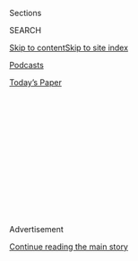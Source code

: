 <div id="app">

<div>

<div>

<div>

<div class="NYTAppHideMasthead css-1q2w90k e1suatyy0">

<div class="section css-ui9rw0 e1suatyy2">

<div class="css-eph4ug er09x8g0">

<div class="css-6n7j50">

</div>

<span class="css-1dv1kvn">Sections</span>

<div class="css-10488qs">

<span class="css-1dv1kvn">SEARCH</span>

</div>

[Skip to content](#site-content)[Skip to site
index](#site-index)

</div>

<div id="masthead-section-label" class="css-1wr3we4 eaxe0e00">

[Podcasts](https://www.nytimes.com/spotlight/podcasts)

</div>

<div class="css-10698na e1huz5gh0">

</div>

</div>

<div id="masthead-bar-one" class="section hasLinks css-15hmgas e1csuq9d3">

<div class="css-uqyvli e1csuq9d0">

</div>

<div class="css-1uqjmks e1csuq9d1">

</div>

<div class="css-9e9ivx">

[](https://myaccount.nytimes.com/auth/login?response_type=cookie&client_id=vi)

</div>

<div class="css-1bvtpon e1csuq9d2">

[Today’s
Paper](https://www.nytimes.com/section/todayspaper)

</div>

</div>

</div>

</div>

<div data-aria-hidden="false">

<div id="site-content" data-role="main">

<div>

<div class="css-1aor85t" style="opacity:0.000000001;z-index:-1;visibility:hidden">

<div class="css-1hqnpie">

<div class="css-epjblv">

<span class="css-17xtcya">[Podcasts](/spotlight/podcasts)</span><span class="css-x15j1o">|</span><span class="css-fwqvlz">‘Joyful
Participation in a World of
Sorrows’</span>

</div>

<div class="css-k008qs">

<div class="css-1iwv8en">

<span class="css-18z7m18"></span>

<div>

</div>

</div>

<span class="css-1n6z4y">https://nyti.ms/3aaJENb</span>

<div class="css-1705lsu">

<div class="css-4xjgmj">

<div class="css-4skfbu" data-role="toolbar" data-aria-label="Social Media Share buttons, Save button, and Comments Panel with current comment count" data-testid="share-tools">

  - 
  - 
  - 
  - 
    
    <div class="css-6n7j50">
    
    </div>

  - 

</div>

</div>

</div>

</div>

</div>

</div>

<div id="NYT_TOP_BANNER_REGION" class="css-13pd83m">

</div>

<div id="top-wrapper" class="css-1sy8kpn">

<div id="top-slug" class="css-l9onyx">

Advertisement

</div>

[Continue reading the main
story](#after-top)

<div class="ad top-wrapper" style="text-align:center;height:100%;display:block;min-height:250px">

<div id="top" class="place-ad" data-position="top" data-size-key="top">

</div>

</div>

<div id="after-top">

</div>

</div>

<div>

<div class="css-1g7y0i5 e1drnplw0">

<div class="css-1ceswkc e1drnplw1">

</div>

<div class="css-f2fzwx e1drnplw2">

<div data-aria-labelledby="modal-title" data-role="region">

<div id="modal-title" class="css-mln36k">

transcript

</div>

<div class="css-pbq7ev">

</div>

<span>Back to Sugar
Calling</span>

<div class="css-f6lhej">

<div class="css-1ialerq">

<div class="css-1701swk">

bars

</div>

<div>

<div class="css-1t7yl1y">

0:00/35:45

</div>

<div class="css-og85jy">

\-35:45

</div>

</div>

</div>

</div>

<div class="css-15fbio0">

<div class="css-1p4nyns">

transcript

## ‘Joyful Participation in a World of Sorrows’

### Hosted by Cheryl Strayed, produced by Kelly Prime and edited by Sara Sarasohn. Editorial oversight by Wendy Dorr.

#### Cheryl Strayed calls the writer Pico Iyer to talk about forest fires, the Dalai Lama and losing what you love.

Wednesday, April 15th, 2020

</div>

  - cheryl strayed  
    Today, I’m going to call Pico Iyer. I first met him on the page when
    I was 20 and I read his book “Video Night in Kathmandu.” And right
    then and there, I knew, this is a writer I’ll follow anywhere. He’s
    published more than a dozen books, many of them about his travels
    around the world, but more importantly, about the journey inward. He
    very beautifully captures the miraculous ordinary moments and
    exchanges that we have on our travels and in life. And he’s always
    looking for the deeper meaning in that. His most recent book is
    called “Autumn Light.” It’s about his life in Japan. He’s there
    right now. And I’m going to give him a call.

  - \[music\]

  - \[line ringing\]

  - cheryl strayed  
    Hello?

  - pico iyer  
    Hello. Is that Cheryl?

  - cheryl strayed  
    It’s Cheryl. Is that Pico?

  - pico iyer  
    Yes. I’m so happy to hear your voice. We get to talk at last.

  - cheryl strayed  
    I’m so excited. At last we get to speak, Pico.

  - pico iyer  
    The feeling’s mutual.

  - cheryl strayed  
    I mean, we’ve corresponded over email, we’ve had a couple of almost
    meetings, but it’s just never happened. So here we are.

  - pico iyer  
    One of the beautiful things this curious moment has brought us, that
    you and I can speak more easily across 6,000 miles than perhaps if
    we were on the same west coast.

  - cheryl strayed  
    Exactly. So tell me, where are you right now?

  - pico iyer  
    I’m in a tiny apartment in a boring suburb in Japan. And there are
    cherry blossoms flowering over every last stream and path, bright
    blue spring morning. The nightingales have been teaching their young
    how to sing. Old folk are taking themselves and their dogs for a
    walk around the neighborhood. And as you probably know, things have
    tightened up quite a bit in Japan, so everybody is braced for maybe
    a spike in coronavirus cases. But for now, things really look very
    much as they always do.

  - cheryl strayed  
    And what city are you a suburb of?

  - pico iyer  
    We’re a suburb of the great ancient capital of Nara. So it was the
    capital of Japan in the 8th century, but where we live is this
    little town that looks like it was modeled on the San Fernando
    Valley. It’s a suburb younger than my kids are. We’ve been here 27
    years now, kind of living almost as if we were students. We don’t
    have a car, we don’t have a bicycle. I’ve actually never used a cell
    phone until this conversation, when I’m borrowing my wife’s. So we
    live in quite an isolated place. So I really feel blessed here. And
    of course, everyone here is really, really worried about the sick
    around the world and the people who don’t have a home and the people
    who don’t have resources. But Japan is relatively cushioned from
    that. And so I think people here are very good at remaining calm and
    remaining cheerful, and stoical, too, and realizing that things are
    a little hard right now, but they’re much harder everywhere else.

  - cheryl strayed  
    Right. So there hasn’t yet been that sense of emergency in Japan.
    How long have you all been socially isolating?

  - pico iyer  
    Well, that really only came in this week. And nobody is blase, but
    for the moment, we feel very lucky, and especially this springtime
    sense, because again, you know this, I’m sure, that everyone loves
    the cherry blossoms in Japan precisely because they don’t last. And
    I think this is a culture that’s always known how to live with
    impermanence because they’ve been living for 1,400 years very close
    to earthquake and tsunami and fire and warfare. And so they know a
    little bit about how to live with the fact that everything is
    constantly uncertain, changing, fragile and mortal. And the cherry
    blossoms are such a good example of that because it’s the fact they
    only last for 10 days that makes them so beautiful. And if they
    lasted forever, we would take them for granted. When I came here, I
    heard this wonderful phrase about how life is about a joyful
    participation in a world of sorrows. In other words, every life ends
    in death, every meeting ends in a separation, but that’s not a
    reason to grieve. It’s actually a reason to find our beauty and joy
    right now.

  - cheryl strayed  
    It’s beautiful. I love those cherry blossoms. It is so clearly a
    metaphor for what I think the world is experiencing right now, being
    reminded of the fleeting beauty that also ends in a kind of demise
    or a loss. And I’m wondering if you can tell me more about what you
    know about impermanence.

  - pico iyer  
    Well, that’s a beautiful question, and I think I don’t know any more
    than anybody else, except over my 63 years now, I’ve suffered my
    share of losses. And I actually remember very vividly as I’m talking
    to you, there was this one day when I was in my family home in the
    hills of California, and I saw this distant line of orange cutting
    through a hillside. So I went downstairs to call the fire
    department. And when I came upstairs again, I saw that our house was
    encircled by 70-foot flames, a forest fire that was being whipped
    along by 70-mile-per-hour winds. And by the end of that evening,
    three hours later, I had lost my house, every last thing I owned in
    the world, pretty much even my dreams of being a writer because all
    my next three books and all my notes were handwritten, and they were
    gone forever.

  - cheryl strayed  
    And when was this, Pico?

  - pico iyer  
    This was actually in 1990. I remember now, it was a shock to
    everybody, our whole town, but after about a year, I would say that
    there were some people who were shocked and scarred, but thought,
    well, maybe this is a chance to live a little differently and more
    closely to what really calls to me and my deeper self. When it came
    to replacing my things, for example, I realized I didn’t need 90
    percent of my books, my clothes, my furniture. The insurance company
    was ready to replace them, but I could live more lightly. Then I
    thought, well, actually since I don’t have a family home in the
    U.S., maybe I can spend more time in Japan, a country that I really
    feel at home at. And then, since I’d lost all my notes, but I still
    was possessed by the wish to write and haunted by certain subjects,
    I thought, well, now’s the time to try fiction, which I think I
    would have been too scared or shy to try otherwise. So at this great
    remove, 30 years on, I don’t see that fire as entirely a bad thing
    in my life. And I see it as, in many ways, liberating me from the
    habits that I was kind of sleepwalking with through my life. I still
    get scared every time I see walls of flame rise up above the
    mountains above our rebuilt house, which has happened maybe 11 times
    since. But, I feel that that fire reduced me to nothing and forced
    me to think about what I care about, and actually sharpened my sense
    of priorities and made possible my life now.

  - cheryl strayed  
    Yeah, right. I think that’s one of the most fascinating things about
    human existence to me. You and I both teach writing. We almost
    taught together at our beloved Esalen Institute in Big Sur- -

  - pico iyer  
    Yes.

  - cheryl strayed  
    — a couple years ago. But one of the things that I’m always struck
    by in my own life, and also in the lives of others — and because I
    teach writing, I get to read so many other people’s stories when we
    ask them to write — so often, those stories are about the hardest
    thing. About the deepest, most painful wound and the time where they
    lost everything. And what’s always true about that is we wouldn’t
    have wished it upon ourselves, we wouldn’t have wished it often upon
    our worst enemy, if we have enemies — I don’t, I hope you don’t,
    either — but they are always the things that teach us the most. I
    always say this to my students. If we went around the circle and I
    said you have to tell everyone how you learned the most important
    lessons of your life, they would almost always be painful
    experiences or big losses. And yet, so we know this to be true,
    right? You know this to be true, I know this to be true. Why do we
    resist it, then? I mean, we still say, but please, universe, don’t
    let the bad thing happen to me.

  - pico iyer  
    I think we resist it the way we resist going to the dentist. We all
    know we’ll be better if that dentist fills our cavity and cleanses
    our infection and straightens our teeth, but nonetheless, we know
    it’s going to be painful to get to that end result. I mean, it’s
    funny what you were just saying, it’s so true. And I think one of
    the things that the fire taught me, I feel, is that it was a
    reminder, as you said, of what we always know, which is that we have
    much less power over the world than we imagine, but I feel we have
    much more power over how we respond to the world than we suspect.
    And really, it’s our responses to circumstances that define us much
    more than the circumstances themselves. And every writer knows —
    well, actually that night of the fire, as soon as I was able to
    escape and drive downtown after three hours, the first thing I did
    was go to a friend’s computer and write a piece about having an
    eyewitness view on this moment of history. And I suppose it was my
    small way of saying — every writer knows this, but I think every
    person can be reminded of it — the fire hasn’t stripped me of
    everything. I still have my feelings, my thoughts, my words. I’m not
    powerless. It’s a wonderful sharing that, when people go into those
    dark places, they’re coming back with gifts to present to their
    readers or their friends that they never would if they were just
    saying it’s a bright day and I’m having a wonderful time.

  - cheryl strayed  
    And I think maybe that’s those extremes that in both of your
    examples, really, that are given to us by the natural world. There’s
    the outrageous beauty of those cherry blossoms, and then when they
    fade, there’s still beauty. We still have beauty here every day. We
    might have to look a little harder for it, but it’s there. And that
    fire scorches — takes everything from you, and the first thing you
    think after reckoning with that loss is I still have the most
    important things.

  - pico iyer  
    Exactly.

  - cheryl strayed  
    Right? I still have everything I need.

  - pico iyer  
    Exactly. That’s right. You know, my parents come from India, and the
    great Shiva, the god of India, is the god of creation and
    destruction. And as you say, fire, water, they’re all about those
    same things. And I think all of us, our first concern is with the
    people who are undefended and on the streets and really sick or in
    bad shape right now. But I think many of us who might have a job to
    return to and a roof over our heads and remain healthy through this
    virus, I think it’s giving us really a chance to remember what
    sustains us and what we care about, which has much more to do with
    what you were just describing — the cherry blossoms, as they flower,
    as they die, the fire — than with what we were probably talking
    about two months ago, which is Meghan and Harry or what’s the latest
    tweet. It’s suddenly cut through all that. And for the fortunate, at
    least, this is a chance suddenly to cut that vicious cycle. Because
    I think for many years, I and many people I know, have felt we’re in
    such a hurry we can’t see what a hurry we’re in. And more and more
    stuff is coming in on us, and we don’t have time to process it. And
    suddenly, nature has intervened and said, OK, come to a halt. Your
    life is out of control. Stop. Now, where do you want your priorities
    to be? What do you want to spend the rest of your life doing? You
    don’t know how long that rest of the life is, but this is your
    chance to get your life in balance a little bit. And I certainly
    felt that in this moment.

  - cheryl strayed  
    It sounds like to me, though, and what I know of you, you already
    are a deeply reflective person. You don’t really do social media or
    really absorb much news. And so how has this experience shifted your
    consciousness? Has it?

  - pico iyer  
    So it’s interesting because I’m not a religious person, but, for
    example, I love tennis, so I spend a lot of time watching Roger
    Federer. And I love — I wish I were exaggerating, I’m not — I love
    writing, so I spend a lot of time reading Alice Munro. And I love
    life, and —

  - cheryl strayed  
    Just so you know, Alice Munro is my favorite writer.

  - pico iyer  
    Actually, I was driving along Highway 1 near Esalen when the news of
    her Nobel came on the radio. And I was so excited, I literally drove
    to the side of the road and jumped up and shouted, “There’s justice
    in the world.”

  - cheryl strayed  
    Oh, that’s so beautiful. I love her.

  - pico iyer  
    So I feel I learned so much from reading Alice Munro, so much from
    watching Roger Federer, and so I wanted to spend time trying to turn
    to those people who I think are professionals of life. And in this
    instance, professionals of solitude and what to do with it. So I
    spend a lot of my life, I suppose, hanging out with monks, and, when
    I’m here in our apartment, reading Thomas Merton and Thoreau and
    listening to Leonard Cohen, because I think they’re essentially
    professionals at the art of living. And I want to learn from them. I
    want to find out from them what matters.

  - cheryl strayed  
    Yeah. So do I. So you mentioned Leonard Cohen, who I also love. You
    knew him, and you wrote the liner notes for four of his albums,
    correct?

  - pico iyer  
    Yes. Yes.
    
    I actually, I first met him when he was living as an ordained Zen
    monk. And of course, it was eye-opening and humbling. And I drove up
    to these high, cold, dark mountains behind Los Angeles. There was a
    man in a tattered black robe who I didn’t even recognize as my
    lifelong \[INAUDIBLE\]. And so Leonard Cohen, at the age of 61,
    spent five years — he could have been doing anything in the world —
    he spent five years just scrubbing floors and shoveling snow,
    cooking for his fellow monks, driving his aged abbot to the doctor.
    And he, more than anyone I’ve met, would tell me this was the great,
    as he would put it, voluptuous and delicious adventure he had found
    in his life. And I thought, when someone in his 60s who really has
    tasted everything — sex, drugs, rock and roll, you name it — says
    that, I should think about it. Because there was a man who’d been
    famous for 40 years, he’s a globally adored heartthrob, but I would
    say he was the wisest, kindest, and least impressed by himself
    person I’ve ever met, other than perhaps the Dalai Lama. And I
    thought, my heavens, this is really an instruction about what
    matters in life. Probably when I was a kid, I dreamed of being
    Leonard Cohen, the wandering minstrel and the cool poet with the
    beautiful girlfriend and the Armani suit. But meeting him in that
    monastery, I thought, no, actually what he’s telling me is about
    selflessness and modesty and becoming an anonymous grunt, which I
    think is how he would refer to himself in that period.

  - cheryl strayed  
    Yeah. And you look to him, is he one of your sources of wisdom when
    you — you were talking about the writers who are amongst you, who
    offer those words of consolation and recognition or insight when
    you’re looking for it —

  - pico iyer  
    Absol —

  - cheryl strayed  
    Where do you look?

  - pico iyer  
    You know, I woke up and was listening to him over breakfast this
    morning, some of his earliest songs, and I was noticing something
    interesting, which is, when he was a young man, he was always
    writing about spiritual life. Jesus in his lonely wooden tower and
    Joseph in a manger, Sisters of Mercy. Once he became a monk, he
    didn’t write about the spiritual life, he wrote, just as you were
    saying earlier, about pain and panic and confusion and loss, and the
    fact that mortality, death was coming closer and closer to him. And
    it struck me that, as a young man, he was all about yearning, as so
    many of us are, but once he really gave himself to this unflinching
    discipline, he was just going deep, deep, deep, deep into those dark
    places that you were talking about that you share with fellow
    writers in Esalen and elsewhere. And I think his two great gifts
    were intimacy and honesty. And that’s why, even though he’s left the
    world now, so many people I think feel him to be a very close friend
    and a real guide in difficult times.

  - cheryl strayed  
    Yeah. And so Pico, I want to ask you, I know you’ve spent time with
    the Dalai Lama. And you traveled around Japan with him, is that
    correct?

  - pico iyer  
    Yes. I mean, I’ve been lucky, I’ve known him since I was a teenager,
    and I wrote a book on him. And so since my book, I travel every year
    across Japan with him. And we traveled up to the tsunami area in
    Japan just a few months after 18,500 people had been killed in the
    tsunami. And we went to this little fishing village called
    Ishinomaki. And when we got there, it was a wasteland. It looked
    like pictures of Hiroshima after the war. And the only thing that
    survived, miraculously, was this little temple in the shelter of a
    mountain. And there were a few little schoolboys in school uniform,
    maybe five years old, who were waiting at the front and shaking his
    hand. And my wife told me that they were chosen because they were
    orphans. They’d just lost their parents. Now the whole community was
    looking after them. But they’d been given the honor of saying hello
    to the Dalai Lama. And then as he was sitting in the temple, he
    said, of course there’s nothing I can give you except my heart and
    my presence. But he suddenly remembered a moment in March 1959 when
    he was in his hometown of Lhasa, Tibet, when he was told he had to
    leave his hometown that night. So no time to say goodbye to his
    friends, he had to leave then and there, and walk for two weeks
    across the highest mountains on the planet to get to safety in
    exile. And of course, as he said that, everyone there knew that, for
    52 years at that point, he’d never been back to his homeland. It’s
    now 60 years he’s never been back to Tibet. And I think it was his
    way of saying, I can’t imagine what you’ve been through, but loss is
    an equal opportunity employer. All of us have lost something, and
    we’re all in this together. And that suffering is a fact of life,
    and actually the grace of it is that it helps us reach towards
    others. I have a great friend who’s a Benedictine monk, and he sent
    this line to his friends last week, which is the best cure for
    anxiety is thinking of others. And I thought, thank heavens for
    monks. Doesn’t matter if you’re a Benedictine or not, that’s really
    good advice. And maybe that’s another of the possibilities that this
    moment holds for us, that we’re not caught up in our own agendas,
    racing off to write this article, give this speech, do that meeting.
    We’re suddenly alone with our thoughts, and our thoughts can turn to
    other people better.

  - cheryl strayed  
    You said in one of your Ted Talks — and I’m not remembering the
    story, so I want you to tell it to me again — it was when you were
    traveling with the Dalai Lama, and you said to him each morning,
    what are we going to do, or what are we going to find, and he said,
    “I don’t know.” Am I getting that right?

  - pico iyer  
    Yes. And I think even more impressively, when he’s in an auditorium
    with 30,000 people and, for example, somebody will put up a hand and
    ask a very serious question about either a marriage or children and
    child rearing, and he’ll fool around laughing and say, “You’ve asked
    the worst person in the world. I’m a celibate monk. I don’t know a
    thing about marriage and relationships with a wife and kids. You
    know much more about that.” And I think the first thing I’d say is,
    he has the courage to say that there’s so many areas in the world he
    doesn’t know about, and the humility to point out that we know many
    things about the world that the Dalai Lama doesn’t. Well, you
    mentioned a Ted Talk. And one of the most moving I’ve ever seen was
    given by Pope Francis, who said — the gist of it that I took away
    was, the more powerful you are, the more you have to be humble, and
    the more you have to essentially be kneeling before reality, before
    the future, before all the things that we know that we can’t
    control. And so I love the fact that the Dalai Lama, who so many
    people seek out for wisdom, of which he has a huge amount, still
    will often say I don’t know. Because he doesn’t know what’s
    happening tomorrow. He doesn’t know what’s happening tonight. He’s a
    human being, as he would always stress. And so whenever people talk
    to him about his magical powers, he says, oh, I wish I had magical
    powers. If I did, I’d bring peace to Tibet and peace to the Middle
    East, and I wouldn’t have a sore throat right now. And so don’t look
    to me, the Dalai Lama, as somebody who’s above it all. I, too, am
    surrendering. And he probably surrenders more than most. I think
    that’s what distinguishes people like, probably, Pope Francis and
    Dalai Lama and the ones that we look to for wisdom — Emily
    Dickinson, one of my great heroines — because they’re living even
    more than most of us in that state of surrender. And we think of
    them as all-knowing people, but the beauty of what they’re carrying
    back to us is, I don’t know. None of us knows.

  - cheryl strayed  
    So listen, I love — you and I have a lot of the same taste — I love
    Emily Dickinson, too. But guess what I got to do last year? I got to
    go and write for an hour in her room where she wrote, where she
    lived and where she died. They told me not to touch her bed, but I
    was like a foot away from the bed where she died. And —

  - pico iyer  
    Can I ask what came out of that writing?

  - cheryl strayed  
    You know, it was a radio show in England, I think it was the BBC was
    doing a thing on the life of Emily Dickinson and her legacy. And so
    they invited three writers. It was me, Sharon Olds and Ocean Vuong.
    And we each came at our separately appointed time slots and were
    left alone with the door closed in Emily Dickinson’s bedroom. And I
    sat at her little desk, and I just looked — I spent a lot of the
    time looking out the window, just trying to inhabit her, to see what
    she was seeing. And so I wrote a really kind of little piece about
    what I saw gazing out of Emily Dickinson’s window. It’s never left
    the pages of my journal, and probably never will, but it was a
    moving experience. It reminded me of how much we owe the people who
    came before us and did things that are still inspiring us today, and
    that we’re part of that story, too. Part of impermanence isn’t
    looking at other people and saying, well, they lived and they died
    and life goes on, it’s also seeing that we, too, are going to live
    and die and life goes on.

  - pico iyer  
    I am envious. If you can believe it, just this morning, before our
    conversation began, I was writing about her letters. I’ve always
    loved her poems, but as you know, I think when you read her letters,
    which are the most passionate love letters to her sister-in-law. And
    she would stand at the window you were describing and watch her
    sister-in-law walk to her brother’s house and also get betrayed by
    the brother, and that — just the image of the woman in her room with
    this huge passion that came out in words rather than touch. What
    haunting thing. I should tell you, I’ve been a couple of times to
    Thomas Merton’s monastery, Gethsemane, in Kentucky. And the last
    time I was there, I met the one remaining monk there who studied
    under Thomas Merton and kind of carries the torch for him. And he
    walked me across the fields to Thomas Merton’s hermitage, which is
    about 10 minutes away from the monastery. And as he did, he said,
    I’ve got to tell you, for the last three years, I’ve been having a
    passionate love affair, and I’ve just completely lost my heart to
    this person. So of course, my ears pricked up, who would a monk be
    in love with? And you won’t be surprised to hear that he said Emily
    Dickinson. She’s the one I live for. I read her every day. And when
    we got to Thomas Merton’s hermitage, this monk, who was in about
    late 70s, I would say, sat down and he started reciting Emily
    Dickinson poems, knowing that that was the truest way of keeping the
    legacy of literature. The legacy of solitude, the legacy of
    introspection. Everything that Thomas Merton represented, Emily
    Dickinson represents, too. And when we talk of impermanence, I
    earlier in this conversation said Leonard Cohen died, but everyone
    is listening to his songs and reading his poems still. And so what a
    beautiful permanence is all around us in art and music and poetry
    and nature. The blue skies.

  - cheryl strayed  
    Right. That is the permanence, art and beauty, and loss and sorrow.
    Those are the permanent universal things.

  - pico iyer  
    Yes.

  - cheryl strayed  
    So one thing I want to ask you, Pico, I want to know if I have this
    right. You were born in England to parents who were born in India,
    and then you all moved to California when you were a kid. Is that
    correct?

  - pico iyer  
    You have it absolutely right, Cheryl. Yes, I moved to California
    when I was about seven. But because of the exchange rates then, and
    also the Californian educational system was very different from the
    English one, I worked out it was cheaper to continue going to school
    in England and flying back three times a year to see my parents than
    to go to the local private school in California. So that’s one of
    the reasons why I got into this traveling madness. I was commuting
    to school by plane alone over the North Pole from the age of nine,
    so I had to define home inwardly. And so I just have to sit here in
    my apartment in Japan talking to you in Portland, and I have in my
    mind’s eye the view through the monastery window in Big Sur. And
    that’s my home that’s inside me and that grounds me, and that
    actually really consoles and inspires me at this moment of
    uncertainty.

  - cheryl strayed  
    And your mother is in California, is that right?

  - pico iyer  
    She is in California. She’s been in hospital for a couple of weeks.
    I was all packed, I was set to fly over to see her, and then I found
    that visitors aren’t allowed in hospitals in California right now,
    for very good reasons. And so again, I would be no closer to her if
    I was in her empty house 10 minutes by car from the hospital than I
    am right now, when I can still talk to her by phone and communicate.

  - cheryl strayed  
    Right. And your mom, just to be clear, doesn’t have the coronavirus.
    She’s simply unwell. Is that right?

  - pico iyer  
    That’s right. She’s safe from the virus. She’s really just suffering
    from being 88 years old. And all being well, this time next week, I
    will be with her in her home because she’s getting better, and I am
    planning to fly over to offer her moral support and company. So I’m
    hoping the end of that story is in sight and it’s a happy ending.

  - cheryl strayed  
    Oh, that’s nice. I know so many people are really, really afraid for
    their elderly parents right now because we keep hearing over and
    over, right, that this virus is especially dangerous for people the
    older they are. Have you been particularly afraid for your mom
    during this time?

  - pico iyer  
    Because her health is always uncertain and I know how frail she is,
    I was worried when she went to the hospital. And before the
    ambulance took her to the hospital, the paramedic very kindly called
    me in Japan and said, do you allow us to take your mother to the
    hospital, even though we’re taking her into a place of maximal risk?
    And I thought I had to take that risk on on her behalf. And yes, she
    suffers from asthma. I suffer from asthma, my wife suffers from
    asthma. My wife and I are both in our 60s. We’re all really in a
    state of risk. But I think the broader thing is, I’m sure you’ve
    found, it’s one of the things that growing older brings us. I
    remember when I was in my 20s, I was really scared of dying. I
    thought, what will happen to my brilliant career, all the books I
    could write, all the places I could see? You know, silly, silly,
    silly, silly stuff. And as I got older, I realized what I’m most
    scared of is seeing my loved ones die or, if I died, what would
    happen to them. They would be, financially and in other ways,
    undefended. I’m much more concerned for my mother, and actually for
    my wife and for my kids, than I am for me, because that would be the
    real heartbreak, if my wife was left alone or if my mother were to
    see her son go before her. That’s always one of the hardest things.
    And I’m grateful for the passing years for teaching me that it’s
    really other people’s deaths that we’re most scared about, not our
    own.

  - cheryl strayed  
    Right.

  - pico iyer  
    And the other thing that had come to my mind — again, we spoke about
    the Dalai Lama — and in the last year or two, he’s been talking a
    lot about what he calls emotional disarmament. And I take that to
    mean he thinks, of course, because he embodies it, the most
    important thing is to keep our hearts open, to feel for everything,
    and for one another. But he thinks that anger, panic, and confusion
    keep us away from reality, prevent us from making clear decisions.
    And some people are surprised that I, as a journalist, make sure I
    never take in more than five minutes of the news every day, but
    ideally two minutes of the news every day, or less. And I think
    that’s because I don’t want to be in a state of panic or
    confusion. It’s really important to want to know what’s going on in
    the world, and especially this moment, it’s very important to know
    what we can and cannot do, what precautions we have to take. But I
    think you can do all of that in a couple of minutes in the day. And
    then for the rest of the day, the poems we’ve been discussing, the
    wise people we’ve been thinking about, our family, our friends, I
    think that’s going to make us much better prepared for what’s going
    to happen than keeping up with every last second of speculation and
    opinion and science we don’t know what to do with.

  - cheryl strayed  
    I think that that’s such a fine distinction. Absorbing too much news
    can easily make us feel panicked, right? Absorbing enough that you
    have the information you need for clarity is what the goal is, but
    so many of us have a hard time shutting it off. And I know that, in
    my own life, that there is that tendency to think that, if I pay
    attention to everything that’s being said about this virus or about
    these times or the economic fallout, that in some way I can maybe
    stop it from happening, or stop it from happening as bad for me. And
    yet, there is panic at the center of that, and a kind of lie at the
    center of that because, of course, we can’t control it. When you
    were talking, and we’ve been talking so much about mortality, I was
    remembering this time, it was actually the last day of the year. It
    was December 31, 1991, so I was I was 23. And I was driving with the
    man who was then my husband. We were driving from Minneapolis up to
    this place called Madeline Island in Lake Superior, off the sort of
    shoreline of Wisconsin. And it was a snowy, icy day, as it often is.
    My ex-husband was driving, and I was in the passenger seat, and we
    lost control of the car. It just started to skid on the ice. We were
    going 55 miles an hour, and suddenly we were just sailing all over
    the highway. And it was terrifying. It was the only time in my life
    that I honestly thought I was going to die. And I was saying to my
    ex-husband, get control of the car, get control of the car, get
    control of the car over and over again, as we were just spinning out
    all over. And then there was this moment where the car just left the
    highway, like we just went airborne off the side of the road. And
    the ditch was far below, so we were flying. And we were going to
    crash. And I stopped saying get control of the car, and both my
    ex-husband and I at the same moment, at the very same moment when we
    hit the air, looked at each other and grabbed each other. And we
    said I love you at the same time. And then the car crashed. And we
    survived, but what shook me most deeply is that moment that we went,
    both of us, simultaneously, from panic to clarity. And inside that
    clarity was the only thing that matters: We just wanted to say I
    love you one more time to each other. And it wasn’t scary. It wasn’t
    panic. It was just the truth. And I’ve always thought that there’s
    something about that those two things can sit so closely beside each
    other, can exist even within the same second, that there was
    something revealing about that. And maybe there’s something in that
    that’s relevant for now, too.

  - pico iyer  
    I’m silenced by that. That is such a haunting, beautiful story. All
    of life is right in that moment. How many miracles in every day
    actually keep us going? We often notice only the terrible things
    that happen, and don’t realize how many wonderful things are taken
    for granted. At the time of our forest fire, I thought, “Oh, if only
    I’d had five more minutes, I’d have been able to save everything
    that’s important to me.” And then I thought, “Well, if only I’d had
    five less minutes, I’d have been dead.” I’m so glad you survived
    that accident, and even more, that you can share that story, because
    I think just having that story in our heads can turn our life in a
    better direction.

  - cheryl strayed  
    Yeah. I got to see that. I got to live that. And I hope it’s what I
    do the next time around, too. I hope so.

  - pico iyer  
    Yeah, I mean it’s kind of like a dress rehearsal. I often think it’s
    one of the graces that we have as a writer, that we can use our, so
    to speak, job to help prepare us for these things, and to think
    through the inevitable stuff of life, which otherwise I find I’m
    much too ready to ignore.

  - cheryl strayed  
    Indeed. Pico, it has been an absolute pleasure to talk to you.
    You’ve made me feel comforted and inspired and enlightened. So
    thank you. Thank you for speaking to me from all the way across
    these miles.

  - pico iyer  
    Thank you for inviting me to be a part of this.

  - cheryl strayed  
    Bye, Pico.

  - pico iyer  
    Bye bye.

  - \[music\]

  - cheryl strayed  
    I’m Cheryl Strayed. This is “Sugar Calling.” Next week, Amy
Tan.

</div>

</div>

</div>

</div>

<div style="position:absolute;width:0;height:0;visibility:hidden;display:none">

</div>

<div style="width:100%">

<div class="css-18qqsen e1eullfg0" style="background-image:url(https://static01.nyt.com/images/2020/04/29/podcasts/sugar-calling-album-art/sugar-calling-album-art-videoFifteenBySeven2610-v2.png)">

<div class="css-1hmsypo e1eullfg2">

<div class="css-131hid3 e1eullfg3">

<div class="css-1uhi299 e1eullfg1">

</div>

<div class="css-1tloyb6">

<div class="css-1kltdsh ehra6vc0">

[<span class="css-1f76qa2">![Sugar Calling
logo](https://static01.nyt.com/images/2020/04/29/podcasts/sugar-calling-album-art/sugar-calling-album-art-square320.jpg)<span>Sugar
Calling</span></span>](https://www.nytimes.com/column/sugar-calling)<span class="css-1lhttlg ehra6vc1"><span class="css-sj5ozi ehra6vc2">Subscribe:</span></span>

  - [Apple Podcasts](https://itunes.apple.com/us/podcast/id1505881384)
  - [Google
    Podcasts](https://podcasts.google.com/?feed=aHR0cHM6Ly9yc3MuYXJ0MTkuY29tL3N1Z2FyLWNhbGxpbmc&ved=0CAUQrrcFahcKEwjA8Kyn09voAhUAAAAAHQAAAAAQBQ)

</div>

</div>

<div class="css-1r0dpua e1eullfg4">

<div class="css-1gu519p edye5kn0">

<div>

# ‘Joyful Participation in a World of Sorrows’

## Cheryl Strayed calls the writer Pico Iyer to talk about forest fires, the Dalai Lama and losing what you love.

</div>

<span class="css-lsnb14 edye5kn4">Hosted by Cheryl Strayed, produced by
Kelly Prime and edited by Sara Sarasohn. Editorial oversight by Wendy
Dorr.</span>

<div class="css-1vd84sn">

<span class="css-16bt4xd">Transcript</span>

</div>

</div>

<div class="css-1g7y0i5 e1drnplw0">

<div class="css-1ceswkc e1drnplw1">

</div>

<div class="css-f2fzwx e1drnplw2">

<div data-aria-labelledby="modal-title" data-role="region">

<div id="modal-title" class="css-mln36k">

transcript

</div>

<div class="css-pbq7ev">

</div>

<span>Back to Sugar
Calling</span>

<div class="css-f6lhej">

<div class="css-1ialerq">

<div class="css-1701swk">

bars

</div>

<div>

<div class="css-1t7yl1y">

0:00/35:45

</div>

<div class="css-og85jy">

\-0:00

</div>

</div>

</div>

</div>

<div class="css-15fbio0">

<div class="css-1p4nyns">

transcript

## ‘Joyful Participation in a World of Sorrows’

### Hosted by Cheryl Strayed, produced by Kelly Prime and edited by Sara Sarasohn. Editorial oversight by Wendy Dorr.

#### Cheryl Strayed calls the writer Pico Iyer to talk about forest fires, the Dalai Lama and losing what you love.

Wednesday, April 15th, 2020

</div>

  - cheryl strayed  
    Today, I’m going to call Pico Iyer. I first met him on the page when
    I was 20 and I read his book “Video Night in Kathmandu.” And right
    then and there, I knew, this is a writer I’ll follow anywhere. He’s
    published more than a dozen books, many of them about his travels
    around the world, but more importantly, about the journey inward. He
    very beautifully captures the miraculous ordinary moments and
    exchanges that we have on our travels and in life. And he’s always
    looking for the deeper meaning in that. His most recent book is
    called “Autumn Light.” It’s about his life in Japan. He’s there
    right now. And I’m going to give him a call.

  - \[music\]

  - \[line ringing\]

  - cheryl strayed  
    Hello?

  - pico iyer  
    Hello. Is that Cheryl?

  - cheryl strayed  
    It’s Cheryl. Is that Pico?

  - pico iyer  
    Yes. I’m so happy to hear your voice. We get to talk at last.

  - cheryl strayed  
    I’m so excited. At last we get to speak, Pico.

  - pico iyer  
    The feeling’s mutual.

  - cheryl strayed  
    I mean, we’ve corresponded over email, we’ve had a couple of almost
    meetings, but it’s just never happened. So here we are.

  - pico iyer  
    One of the beautiful things this curious moment has brought us, that
    you and I can speak more easily across 6,000 miles than perhaps if
    we were on the same west coast.

  - cheryl strayed  
    Exactly. So tell me, where are you right now?

  - pico iyer  
    I’m in a tiny apartment in a boring suburb in Japan. And there are
    cherry blossoms flowering over every last stream and path, bright
    blue spring morning. The nightingales have been teaching their young
    how to sing. Old folk are taking themselves and their dogs for a
    walk around the neighborhood. And as you probably know, things have
    tightened up quite a bit in Japan, so everybody is braced for maybe
    a spike in coronavirus cases. But for now, things really look very
    much as they always do.

  - cheryl strayed  
    And what city are you a suburb of?

  - pico iyer  
    We’re a suburb of the great ancient capital of Nara. So it was the
    capital of Japan in the 8th century, but where we live is this
    little town that looks like it was modeled on the San Fernando
    Valley. It’s a suburb younger than my kids are. We’ve been here 27
    years now, kind of living almost as if we were students. We don’t
    have a car, we don’t have a bicycle. I’ve actually never used a cell
    phone until this conversation, when I’m borrowing my wife’s. So we
    live in quite an isolated place. So I really feel blessed here. And
    of course, everyone here is really, really worried about the sick
    around the world and the people who don’t have a home and the people
    who don’t have resources. But Japan is relatively cushioned from
    that. And so I think people here are very good at remaining calm and
    remaining cheerful, and stoical, too, and realizing that things are
    a little hard right now, but they’re much harder everywhere else.

  - cheryl strayed  
    Right. So there hasn’t yet been that sense of emergency in Japan.
    How long have you all been socially isolating?

  - pico iyer  
    Well, that really only came in this week. And nobody is blase, but
    for the moment, we feel very lucky, and especially this springtime
    sense, because again, you know this, I’m sure, that everyone loves
    the cherry blossoms in Japan precisely because they don’t last. And
    I think this is a culture that’s always known how to live with
    impermanence because they’ve been living for 1,400 years very close
    to earthquake and tsunami and fire and warfare. And so they know a
    little bit about how to live with the fact that everything is
    constantly uncertain, changing, fragile and mortal. And the cherry
    blossoms are such a good example of that because it’s the fact they
    only last for 10 days that makes them so beautiful. And if they
    lasted forever, we would take them for granted. When I came here, I
    heard this wonderful phrase about how life is about a joyful
    participation in a world of sorrows. In other words, every life ends
    in death, every meeting ends in a separation, but that’s not a
    reason to grieve. It’s actually a reason to find our beauty and joy
    right now.

  - cheryl strayed  
    It’s beautiful. I love those cherry blossoms. It is so clearly a
    metaphor for what I think the world is experiencing right now, being
    reminded of the fleeting beauty that also ends in a kind of demise
    or a loss. And I’m wondering if you can tell me more about what you
    know about impermanence.

  - pico iyer  
    Well, that’s a beautiful question, and I think I don’t know any more
    than anybody else, except over my 63 years now, I’ve suffered my
    share of losses. And I actually remember very vividly as I’m talking
    to you, there was this one day when I was in my family home in the
    hills of California, and I saw this distant line of orange cutting
    through a hillside. So I went downstairs to call the fire
    department. And when I came upstairs again, I saw that our house was
    encircled by 70-foot flames, a forest fire that was being whipped
    along by 70-mile-per-hour winds. And by the end of that evening,
    three hours later, I had lost my house, every last thing I owned in
    the world, pretty much even my dreams of being a writer because all
    my next three books and all my notes were handwritten, and they were
    gone forever.

  - cheryl strayed  
    And when was this, Pico?

  - pico iyer  
    This was actually in 1990. I remember now, it was a shock to
    everybody, our whole town, but after about a year, I would say that
    there were some people who were shocked and scarred, but thought,
    well, maybe this is a chance to live a little differently and more
    closely to what really calls to me and my deeper self. When it came
    to replacing my things, for example, I realized I didn’t need 90
    percent of my books, my clothes, my furniture. The insurance company
    was ready to replace them, but I could live more lightly. Then I
    thought, well, actually since I don’t have a family home in the
    U.S., maybe I can spend more time in Japan, a country that I really
    feel at home at. And then, since I’d lost all my notes, but I still
    was possessed by the wish to write and haunted by certain subjects,
    I thought, well, now’s the time to try fiction, which I think I
    would have been too scared or shy to try otherwise. So at this great
    remove, 30 years on, I don’t see that fire as entirely a bad thing
    in my life. And I see it as, in many ways, liberating me from the
    habits that I was kind of sleepwalking with through my life. I still
    get scared every time I see walls of flame rise up above the
    mountains above our rebuilt house, which has happened maybe 11 times
    since. But, I feel that that fire reduced me to nothing and forced
    me to think about what I care about, and actually sharpened my sense
    of priorities and made possible my life now.

  - cheryl strayed  
    Yeah, right. I think that’s one of the most fascinating things about
    human existence to me. You and I both teach writing. We almost
    taught together at our beloved Esalen Institute in Big Sur- -

  - pico iyer  
    Yes.

  - cheryl strayed  
    — a couple years ago. But one of the things that I’m always struck
    by in my own life, and also in the lives of others — and because I
    teach writing, I get to read so many other people’s stories when we
    ask them to write — so often, those stories are about the hardest
    thing. About the deepest, most painful wound and the time where they
    lost everything. And what’s always true about that is we wouldn’t
    have wished it upon ourselves, we wouldn’t have wished it often upon
    our worst enemy, if we have enemies — I don’t, I hope you don’t,
    either — but they are always the things that teach us the most. I
    always say this to my students. If we went around the circle and I
    said you have to tell everyone how you learned the most important
    lessons of your life, they would almost always be painful
    experiences or big losses. And yet, so we know this to be true,
    right? You know this to be true, I know this to be true. Why do we
    resist it, then? I mean, we still say, but please, universe, don’t
    let the bad thing happen to me.

  - pico iyer  
    I think we resist it the way we resist going to the dentist. We all
    know we’ll be better if that dentist fills our cavity and cleanses
    our infection and straightens our teeth, but nonetheless, we know
    it’s going to be painful to get to that end result. I mean, it’s
    funny what you were just saying, it’s so true. And I think one of
    the things that the fire taught me, I feel, is that it was a
    reminder, as you said, of what we always know, which is that we have
    much less power over the world than we imagine, but I feel we have
    much more power over how we respond to the world than we suspect.
    And really, it’s our responses to circumstances that define us much
    more than the circumstances themselves. And every writer knows —
    well, actually that night of the fire, as soon as I was able to
    escape and drive downtown after three hours, the first thing I did
    was go to a friend’s computer and write a piece about having an
    eyewitness view on this moment of history. And I suppose it was my
    small way of saying — every writer knows this, but I think every
    person can be reminded of it — the fire hasn’t stripped me of
    everything. I still have my feelings, my thoughts, my words. I’m not
    powerless. It’s a wonderful sharing that, when people go into those
    dark places, they’re coming back with gifts to present to their
    readers or their friends that they never would if they were just
    saying it’s a bright day and I’m having a wonderful time.

  - cheryl strayed  
    And I think maybe that’s those extremes that in both of your
    examples, really, that are given to us by the natural world. There’s
    the outrageous beauty of those cherry blossoms, and then when they
    fade, there’s still beauty. We still have beauty here every day. We
    might have to look a little harder for it, but it’s there. And that
    fire scorches — takes everything from you, and the first thing you
    think after reckoning with that loss is I still have the most
    important things.

  - pico iyer  
    Exactly.

  - cheryl strayed  
    Right? I still have everything I need.

  - pico iyer  
    Exactly. That’s right. You know, my parents come from India, and the
    great Shiva, the god of India, is the god of creation and
    destruction. And as you say, fire, water, they’re all about those
    same things. And I think all of us, our first concern is with the
    people who are undefended and on the streets and really sick or in
    bad shape right now. But I think many of us who might have a job to
    return to and a roof over our heads and remain healthy through this
    virus, I think it’s giving us really a chance to remember what
    sustains us and what we care about, which has much more to do with
    what you were just describing — the cherry blossoms, as they flower,
    as they die, the fire — than with what we were probably talking
    about two months ago, which is Meghan and Harry or what’s the latest
    tweet. It’s suddenly cut through all that. And for the fortunate, at
    least, this is a chance suddenly to cut that vicious cycle. Because
    I think for many years, I and many people I know, have felt we’re in
    such a hurry we can’t see what a hurry we’re in. And more and more
    stuff is coming in on us, and we don’t have time to process it. And
    suddenly, nature has intervened and said, OK, come to a halt. Your
    life is out of control. Stop. Now, where do you want your priorities
    to be? What do you want to spend the rest of your life doing? You
    don’t know how long that rest of the life is, but this is your
    chance to get your life in balance a little bit. And I certainly
    felt that in this moment.

  - cheryl strayed  
    It sounds like to me, though, and what I know of you, you already
    are a deeply reflective person. You don’t really do social media or
    really absorb much news. And so how has this experience shifted your
    consciousness? Has it?

  - pico iyer  
    So it’s interesting because I’m not a religious person, but, for
    example, I love tennis, so I spend a lot of time watching Roger
    Federer. And I love — I wish I were exaggerating, I’m not — I love
    writing, so I spend a lot of time reading Alice Munro. And I love
    life, and —

  - cheryl strayed  
    Just so you know, Alice Munro is my favorite writer.

  - pico iyer  
    Actually, I was driving along Highway 1 near Esalen when the news of
    her Nobel came on the radio. And I was so excited, I literally drove
    to the side of the road and jumped up and shouted, “There’s justice
    in the world.”

  - cheryl strayed  
    Oh, that’s so beautiful. I love her.

  - pico iyer  
    So I feel I learned so much from reading Alice Munro, so much from
    watching Roger Federer, and so I wanted to spend time trying to turn
    to those people who I think are professionals of life. And in this
    instance, professionals of solitude and what to do with it. So I
    spend a lot of my life, I suppose, hanging out with monks, and, when
    I’m here in our apartment, reading Thomas Merton and Thoreau and
    listening to Leonard Cohen, because I think they’re essentially
    professionals at the art of living. And I want to learn from them. I
    want to find out from them what matters.

  - cheryl strayed  
    Yeah. So do I. So you mentioned Leonard Cohen, who I also love. You
    knew him, and you wrote the liner notes for four of his albums,
    correct?

  - pico iyer  
    Yes. Yes.
    
    I actually, I first met him when he was living as an ordained Zen
    monk. And of course, it was eye-opening and humbling. And I drove up
    to these high, cold, dark mountains behind Los Angeles. There was a
    man in a tattered black robe who I didn’t even recognize as my
    lifelong \[INAUDIBLE\]. And so Leonard Cohen, at the age of 61,
    spent five years — he could have been doing anything in the world —
    he spent five years just scrubbing floors and shoveling snow,
    cooking for his fellow monks, driving his aged abbot to the doctor.
    And he, more than anyone I’ve met, would tell me this was the great,
    as he would put it, voluptuous and delicious adventure he had found
    in his life. And I thought, when someone in his 60s who really has
    tasted everything — sex, drugs, rock and roll, you name it — says
    that, I should think about it. Because there was a man who’d been
    famous for 40 years, he’s a globally adored heartthrob, but I would
    say he was the wisest, kindest, and least impressed by himself
    person I’ve ever met, other than perhaps the Dalai Lama. And I
    thought, my heavens, this is really an instruction about what
    matters in life. Probably when I was a kid, I dreamed of being
    Leonard Cohen, the wandering minstrel and the cool poet with the
    beautiful girlfriend and the Armani suit. But meeting him in that
    monastery, I thought, no, actually what he’s telling me is about
    selflessness and modesty and becoming an anonymous grunt, which I
    think is how he would refer to himself in that period.

  - cheryl strayed  
    Yeah. And you look to him, is he one of your sources of wisdom when
    you — you were talking about the writers who are amongst you, who
    offer those words of consolation and recognition or insight when
    you’re looking for it —

  - pico iyer  
    Absol —

  - cheryl strayed  
    Where do you look?

  - pico iyer  
    You know, I woke up and was listening to him over breakfast this
    morning, some of his earliest songs, and I was noticing something
    interesting, which is, when he was a young man, he was always
    writing about spiritual life. Jesus in his lonely wooden tower and
    Joseph in a manger, Sisters of Mercy. Once he became a monk, he
    didn’t write about the spiritual life, he wrote, just as you were
    saying earlier, about pain and panic and confusion and loss, and the
    fact that mortality, death was coming closer and closer to him. And
    it struck me that, as a young man, he was all about yearning, as so
    many of us are, but once he really gave himself to this unflinching
    discipline, he was just going deep, deep, deep, deep into those dark
    places that you were talking about that you share with fellow
    writers in Esalen and elsewhere. And I think his two great gifts
    were intimacy and honesty. And that’s why, even though he’s left the
    world now, so many people I think feel him to be a very close friend
    and a real guide in difficult times.

  - cheryl strayed  
    Yeah. And so Pico, I want to ask you, I know you’ve spent time with
    the Dalai Lama. And you traveled around Japan with him, is that
    correct?

  - pico iyer  
    Yes. I mean, I’ve been lucky, I’ve known him since I was a teenager,
    and I wrote a book on him. And so since my book, I travel every year
    across Japan with him. And we traveled up to the tsunami area in
    Japan just a few months after 18,500 people had been killed in the
    tsunami. And we went to this little fishing village called
    Ishinomaki. And when we got there, it was a wasteland. It looked
    like pictures of Hiroshima after the war. And the only thing that
    survived, miraculously, was this little temple in the shelter of a
    mountain. And there were a few little schoolboys in school uniform,
    maybe five years old, who were waiting at the front and shaking his
    hand. And my wife told me that they were chosen because they were
    orphans. They’d just lost their parents. Now the whole community was
    looking after them. But they’d been given the honor of saying hello
    to the Dalai Lama. And then as he was sitting in the temple, he
    said, of course there’s nothing I can give you except my heart and
    my presence. But he suddenly remembered a moment in March 1959 when
    he was in his hometown of Lhasa, Tibet, when he was told he had to
    leave his hometown that night. So no time to say goodbye to his
    friends, he had to leave then and there, and walk for two weeks
    across the highest mountains on the planet to get to safety in
    exile. And of course, as he said that, everyone there knew that, for
    52 years at that point, he’d never been back to his homeland. It’s
    now 60 years he’s never been back to Tibet. And I think it was his
    way of saying, I can’t imagine what you’ve been through, but loss is
    an equal opportunity employer. All of us have lost something, and
    we’re all in this together. And that suffering is a fact of life,
    and actually the grace of it is that it helps us reach towards
    others. I have a great friend who’s a Benedictine monk, and he sent
    this line to his friends last week, which is the best cure for
    anxiety is thinking of others. And I thought, thank heavens for
    monks. Doesn’t matter if you’re a Benedictine or not, that’s really
    good advice. And maybe that’s another of the possibilities that this
    moment holds for us, that we’re not caught up in our own agendas,
    racing off to write this article, give this speech, do that meeting.
    We’re suddenly alone with our thoughts, and our thoughts can turn to
    other people better.

  - cheryl strayed  
    You said in one of your Ted Talks — and I’m not remembering the
    story, so I want you to tell it to me again — it was when you were
    traveling with the Dalai Lama, and you said to him each morning,
    what are we going to do, or what are we going to find, and he said,
    “I don’t know.” Am I getting that right?

  - pico iyer  
    Yes. And I think even more impressively, when he’s in an auditorium
    with 30,000 people and, for example, somebody will put up a hand and
    ask a very serious question about either a marriage or children and
    child rearing, and he’ll fool around laughing and say, “You’ve asked
    the worst person in the world. I’m a celibate monk. I don’t know a
    thing about marriage and relationships with a wife and kids. You
    know much more about that.” And I think the first thing I’d say is,
    he has the courage to say that there’s so many areas in the world he
    doesn’t know about, and the humility to point out that we know many
    things about the world that the Dalai Lama doesn’t. Well, you
    mentioned a Ted Talk. And one of the most moving I’ve ever seen was
    given by Pope Francis, who said — the gist of it that I took away
    was, the more powerful you are, the more you have to be humble, and
    the more you have to essentially be kneeling before reality, before
    the future, before all the things that we know that we can’t
    control. And so I love the fact that the Dalai Lama, who so many
    people seek out for wisdom, of which he has a huge amount, still
    will often say I don’t know. Because he doesn’t know what’s
    happening tomorrow. He doesn’t know what’s happening tonight. He’s a
    human being, as he would always stress. And so whenever people talk
    to him about his magical powers, he says, oh, I wish I had magical
    powers. If I did, I’d bring peace to Tibet and peace to the Middle
    East, and I wouldn’t have a sore throat right now. And so don’t look
    to me, the Dalai Lama, as somebody who’s above it all. I, too, am
    surrendering. And he probably surrenders more than most. I think
    that’s what distinguishes people like, probably, Pope Francis and
    Dalai Lama and the ones that we look to for wisdom — Emily
    Dickinson, one of my great heroines — because they’re living even
    more than most of us in that state of surrender. And we think of
    them as all-knowing people, but the beauty of what they’re carrying
    back to us is, I don’t know. None of us knows.

  - cheryl strayed  
    So listen, I love — you and I have a lot of the same taste — I love
    Emily Dickinson, too. But guess what I got to do last year? I got to
    go and write for an hour in her room where she wrote, where she
    lived and where she died. They told me not to touch her bed, but I
    was like a foot away from the bed where she died. And —

  - pico iyer  
    Can I ask what came out of that writing?

  - cheryl strayed  
    You know, it was a radio show in England, I think it was the BBC was
    doing a thing on the life of Emily Dickinson and her legacy. And so
    they invited three writers. It was me, Sharon Olds and Ocean Vuong.
    And we each came at our separately appointed time slots and were
    left alone with the door closed in Emily Dickinson’s bedroom. And I
    sat at her little desk, and I just looked — I spent a lot of the
    time looking out the window, just trying to inhabit her, to see what
    she was seeing. And so I wrote a really kind of little piece about
    what I saw gazing out of Emily Dickinson’s window. It’s never left
    the pages of my journal, and probably never will, but it was a
    moving experience. It reminded me of how much we owe the people who
    came before us and did things that are still inspiring us today, and
    that we’re part of that story, too. Part of impermanence isn’t
    looking at other people and saying, well, they lived and they died
    and life goes on, it’s also seeing that we, too, are going to live
    and die and life goes on.

  - pico iyer  
    I am envious. If you can believe it, just this morning, before our
    conversation began, I was writing about her letters. I’ve always
    loved her poems, but as you know, I think when you read her letters,
    which are the most passionate love letters to her sister-in-law. And
    she would stand at the window you were describing and watch her
    sister-in-law walk to her brother’s house and also get betrayed by
    the brother, and that — just the image of the woman in her room with
    this huge passion that came out in words rather than touch. What
    haunting thing. I should tell you, I’ve been a couple of times to
    Thomas Merton’s monastery, Gethsemane, in Kentucky. And the last
    time I was there, I met the one remaining monk there who studied
    under Thomas Merton and kind of carries the torch for him. And he
    walked me across the fields to Thomas Merton’s hermitage, which is
    about 10 minutes away from the monastery. And as he did, he said,
    I’ve got to tell you, for the last three years, I’ve been having a
    passionate love affair, and I’ve just completely lost my heart to
    this person. So of course, my ears pricked up, who would a monk be
    in love with? And you won’t be surprised to hear that he said Emily
    Dickinson. She’s the one I live for. I read her every day. And when
    we got to Thomas Merton’s hermitage, this monk, who was in about
    late 70s, I would say, sat down and he started reciting Emily
    Dickinson poems, knowing that that was the truest way of keeping the
    legacy of literature. The legacy of solitude, the legacy of
    introspection. Everything that Thomas Merton represented, Emily
    Dickinson represents, too. And when we talk of impermanence, I
    earlier in this conversation said Leonard Cohen died, but everyone
    is listening to his songs and reading his poems still. And so what a
    beautiful permanence is all around us in art and music and poetry
    and nature. The blue skies.

  - cheryl strayed  
    Right. That is the permanence, art and beauty, and loss and sorrow.
    Those are the permanent universal things.

  - pico iyer  
    Yes.

  - cheryl strayed  
    So one thing I want to ask you, Pico, I want to know if I have this
    right. You were born in England to parents who were born in India,
    and then you all moved to California when you were a kid. Is that
    correct?

  - pico iyer  
    You have it absolutely right, Cheryl. Yes, I moved to California
    when I was about seven. But because of the exchange rates then, and
    also the Californian educational system was very different from the
    English one, I worked out it was cheaper to continue going to school
    in England and flying back three times a year to see my parents than
    to go to the local private school in California. So that’s one of
    the reasons why I got into this traveling madness. I was commuting
    to school by plane alone over the North Pole from the age of nine,
    so I had to define home inwardly. And so I just have to sit here in
    my apartment in Japan talking to you in Portland, and I have in my
    mind’s eye the view through the monastery window in Big Sur. And
    that’s my home that’s inside me and that grounds me, and that
    actually really consoles and inspires me at this moment of
    uncertainty.

  - cheryl strayed  
    And your mother is in California, is that right?

  - pico iyer  
    She is in California. She’s been in hospital for a couple of weeks.
    I was all packed, I was set to fly over to see her, and then I found
    that visitors aren’t allowed in hospitals in California right now,
    for very good reasons. And so again, I would be no closer to her if
    I was in her empty house 10 minutes by car from the hospital than I
    am right now, when I can still talk to her by phone and communicate.

  - cheryl strayed  
    Right. And your mom, just to be clear, doesn’t have the coronavirus.
    She’s simply unwell. Is that right?

  - pico iyer  
    That’s right. She’s safe from the virus. She’s really just suffering
    from being 88 years old. And all being well, this time next week, I
    will be with her in her home because she’s getting better, and I am
    planning to fly over to offer her moral support and company. So I’m
    hoping the end of that story is in sight and it’s a happy ending.

  - cheryl strayed  
    Oh, that’s nice. I know so many people are really, really afraid for
    their elderly parents right now because we keep hearing over and
    over, right, that this virus is especially dangerous for people the
    older they are. Have you been particularly afraid for your mom
    during this time?

  - pico iyer  
    Because her health is always uncertain and I know how frail she is,
    I was worried when she went to the hospital. And before the
    ambulance took her to the hospital, the paramedic very kindly called
    me in Japan and said, do you allow us to take your mother to the
    hospital, even though we’re taking her into a place of maximal risk?
    And I thought I had to take that risk on on her behalf. And yes, she
    suffers from asthma. I suffer from asthma, my wife suffers from
    asthma. My wife and I are both in our 60s. We’re all really in a
    state of risk. But I think the broader thing is, I’m sure you’ve
    found, it’s one of the things that growing older brings us. I
    remember when I was in my 20s, I was really scared of dying. I
    thought, what will happen to my brilliant career, all the books I
    could write, all the places I could see? You know, silly, silly,
    silly, silly stuff. And as I got older, I realized what I’m most
    scared of is seeing my loved ones die or, if I died, what would
    happen to them. They would be, financially and in other ways,
    undefended. I’m much more concerned for my mother, and actually for
    my wife and for my kids, than I am for me, because that would be the
    real heartbreak, if my wife was left alone or if my mother were to
    see her son go before her. That’s always one of the hardest things.
    And I’m grateful for the passing years for teaching me that it’s
    really other people’s deaths that we’re most scared about, not our
    own.

  - cheryl strayed  
    Right.

  - pico iyer  
    And the other thing that had come to my mind — again, we spoke about
    the Dalai Lama — and in the last year or two, he’s been talking a
    lot about what he calls emotional disarmament. And I take that to
    mean he thinks, of course, because he embodies it, the most
    important thing is to keep our hearts open, to feel for everything,
    and for one another. But he thinks that anger, panic, and confusion
    keep us away from reality, prevent us from making clear decisions.
    And some people are surprised that I, as a journalist, make sure I
    never take in more than five minutes of the news every day, but
    ideally two minutes of the news every day, or less. And I think
    that’s because I don’t want to be in a state of panic or
    confusion. It’s really important to want to know what’s going on in
    the world, and especially this moment, it’s very important to know
    what we can and cannot do, what precautions we have to take. But I
    think you can do all of that in a couple of minutes in the day. And
    then for the rest of the day, the poems we’ve been discussing, the
    wise people we’ve been thinking about, our family, our friends, I
    think that’s going to make us much better prepared for what’s going
    to happen than keeping up with every last second of speculation and
    opinion and science we don’t know what to do with.

  - cheryl strayed  
    I think that that’s such a fine distinction. Absorbing too much news
    can easily make us feel panicked, right? Absorbing enough that you
    have the information you need for clarity is what the goal is, but
    so many of us have a hard time shutting it off. And I know that, in
    my own life, that there is that tendency to think that, if I pay
    attention to everything that’s being said about this virus or about
    these times or the economic fallout, that in some way I can maybe
    stop it from happening, or stop it from happening as bad for me. And
    yet, there is panic at the center of that, and a kind of lie at the
    center of that because, of course, we can’t control it. When you
    were talking, and we’ve been talking so much about mortality, I was
    remembering this time, it was actually the last day of the year. It
    was December 31, 1991, so I was I was 23. And I was driving with the
    man who was then my husband. We were driving from Minneapolis up to
    this place called Madeline Island in Lake Superior, off the sort of
    shoreline of Wisconsin. And it was a snowy, icy day, as it often is.
    My ex-husband was driving, and I was in the passenger seat, and we
    lost control of the car. It just started to skid on the ice. We were
    going 55 miles an hour, and suddenly we were just sailing all over
    the highway. And it was terrifying. It was the only time in my life
    that I honestly thought I was going to die. And I was saying to my
    ex-husband, get control of the car, get control of the car, get
    control of the car over and over again, as we were just spinning out
    all over. And then there was this moment where the car just left the
    highway, like we just went airborne off the side of the road. And
    the ditch was far below, so we were flying. And we were going to
    crash. And I stopped saying get control of the car, and both my
    ex-husband and I at the same moment, at the very same moment when we
    hit the air, looked at each other and grabbed each other. And we
    said I love you at the same time. And then the car crashed. And we
    survived, but what shook me most deeply is that moment that we went,
    both of us, simultaneously, from panic to clarity. And inside that
    clarity was the only thing that matters: We just wanted to say I
    love you one more time to each other. And it wasn’t scary. It wasn’t
    panic. It was just the truth. And I’ve always thought that there’s
    something about that those two things can sit so closely beside each
    other, can exist even within the same second, that there was
    something revealing about that. And maybe there’s something in that
    that’s relevant for now, too.

  - pico iyer  
    I’m silenced by that. That is such a haunting, beautiful story. All
    of life is right in that moment. How many miracles in every day
    actually keep us going? We often notice only the terrible things
    that happen, and don’t realize how many wonderful things are taken
    for granted. At the time of our forest fire, I thought, “Oh, if only
    I’d had five more minutes, I’d have been able to save everything
    that’s important to me.” And then I thought, “Well, if only I’d had
    five less minutes, I’d have been dead.” I’m so glad you survived
    that accident, and even more, that you can share that story, because
    I think just having that story in our heads can turn our life in a
    better direction.

  - cheryl strayed  
    Yeah. I got to see that. I got to live that. And I hope it’s what I
    do the next time around, too. I hope so.

  - pico iyer  
    Yeah, I mean it’s kind of like a dress rehearsal. I often think it’s
    one of the graces that we have as a writer, that we can use our, so
    to speak, job to help prepare us for these things, and to think
    through the inevitable stuff of life, which otherwise I find I’m
    much too ready to ignore.

  - cheryl strayed  
    Indeed. Pico, it has been an absolute pleasure to talk to you.
    You’ve made me feel comforted and inspired and enlightened. So
    thank you. Thank you for speaking to me from all the way across
    these miles.

  - pico iyer  
    Thank you for inviting me to be a part of this.

  - cheryl strayed  
    Bye, Pico.

  - pico iyer  
    Bye bye.

  - \[music\]

  - cheryl strayed  
    I’m Cheryl Strayed. This is “Sugar Calling.” Next week, Amy Tan.

</div>

</div>

</div>

</div>

</div>

<div class="css-1xgepvx e1eullfg5">

</div>

</div>

</div>

</div>

<div class="css-fnovkn e1gfokfg0">

<span class="css-1ly73wi e1tej78p0">Previous</span>

<div class="css-1s78rjm e1gfokfg1">

<div class="css-uq6cyc e1gfokfg3" data-recirc-bar-item="true">

<div class="css-hoe9xz">

<span class="css-nxkttv">More episodes
of</span><span class="css-19zi9mh">Sugar
Calling</span>

</div>

</div>

<div class="css-uq6cyc e1gfokfg3" data-recirc-bar-item="true">

[![](https://static01.nyt.com/images/2020/05/22/podcasts/20sugar-hajo3/20sugar-hajo3-thumbLarge.jpg)](https://www.nytimes.com/2020/05/20/podcasts/sugar-calling-joy-harjo-poetry-virus.html?action=click&module=audio-series-bar&region=header&pgtype=Article)

<div class="css-14o8mz7 e1gfokfg2">

</div>

<div class="css-1qq8bvn">

May 20, 2020<span>  <span class="css-orcm78">•</span> 
35:30</span><span class="css-i5svdo">‘I Release You,
Fear’</span>

</div>

</div>

<div class="css-uq6cyc e1gfokfg3" data-recirc-bar-item="true">

[![](https://static01.nyt.com/images/2020/05/13/podcasts/13sugar-calling/13sugar-calling-thumbLarge.jpg)](https://www.nytimes.com/2020/05/13/podcasts/sugar-calling-billy-collins-poetry-virus.html?action=click&module=audio-series-bar&region=header&pgtype=Article)

<div class="css-14o8mz7 e1gfokfg2">

</div>

<div class="css-1qq8bvn">

May 13, 2020<span class="css-i5svdo">‘There’s a Quiet All Over the
World’</span>

</div>

</div>

<div class="css-uq6cyc e1gfokfg3" data-recirc-bar-item="true">

[![](https://static01.nyt.com/images/2020/05/06/podcasts/06sugarcalling/06sugarcalling-thumbLarge.jpg)](https://www.nytimes.com/2020/05/06/podcasts/sugar-calling-alice-walker-quarantine-virus.html?action=click&module=audio-series-bar&region=header&pgtype=Article)

<div class="css-14o8mz7 e1gfokfg2">

</div>

<div class="css-1qq8bvn">

May 6, 2020<span>  <span class="css-orcm78">•</span> 
28:58</span><span class="css-i5svdo">‘Whatever We Have, We Have to Work
With
It’</span>

</div>

</div>

<div class="css-uq6cyc e1gfokfg3" data-recirc-bar-item="true">

[![](https://static01.nyt.com/images/2020/04/29/podcasts/29sugarcalliing-blume-sub/29sugarcalliing-blume-sub-thumbLarge.jpg)](https://www.nytimes.com/2020/04/29/podcasts/sugar-calling-judy-blume-quarantine-virus.html?action=click&module=audio-series-bar&region=header&pgtype=Article)

<div class="css-14o8mz7 e1gfokfg2">

</div>

<div class="css-1qq8bvn">

April 29, 2020<span class="css-i5svdo">‘This Terrible Thing Is
Happening, but the World Goes
On.’</span>

</div>

</div>

<div class="css-uq6cyc e1gfokfg3" data-recirc-bar-item="true">

[![](https://static01.nyt.com/images/2020/04/27/podcasts/22sugarcalling/22sugarcalling-thumbLarge.jpg)](https://www.nytimes.com/2020/04/22/podcasts/sugar-calling-amy-tan-quarantine-virus.html?action=click&module=audio-series-bar&region=header&pgtype=Article)

<div class="css-14o8mz7 e1gfokfg2">

</div>

<div class="css-1qq8bvn">

April 22, 2020<span>  <span class="css-orcm78">•</span> 
39:19</span><span class="css-i5svdo">‘You Don’t Take Dictation. You Find
the
Truth.’</span>

</div>

</div>

<div class="css-uq6cyc e1gfokfg3" data-recirc-bar-item="true">

[![](https://static01.nyt.com/images/2020/04/21/podcasts/15sugarcalling1/15sugarcalling1-thumbLarge.jpg)](https://www.nytimes.com/2020/04/15/podcasts/sugar-calling-pico-iyer-coronavirus.html?action=click&module=audio-series-bar&region=header&pgtype=Article)

<div class="css-14o8mz7 e1gfokfg2">

</div>

<div class="css-1qq8bvn">

April 15, 2020<span>  <span class="css-orcm78">•</span> 
35:45</span><span class="css-i5svdo">‘Joyful Participation in a World of
Sorrows’</span>

</div>

</div>

<div class="css-uq6cyc e1gfokfg3" data-recirc-bar-item="true">

[![](https://static01.nyt.com/images/2020/04/02/books/08sugarcalling1/08sugarcalling1-thumbLarge-v3.jpg)](https://www.nytimes.com/2020/04/08/podcasts/sugar-calling-margaret-atwood-coronavirus.html?action=click&module=audio-series-bar&region=header&pgtype=Article)

<div class="css-14o8mz7 e1gfokfg2">

</div>

<div class="css-1qq8bvn">

April 8, 2020<span>  <span class="css-orcm78">•</span> 
34:32</span><span class="css-i5svdo">‘Roll Up Your Sleeves,
Girls’</span>

</div>

</div>

<div class="css-uq6cyc e1gfokfg3" data-recirc-bar-item="true">

[![](https://static01.nyt.com/images/2020/04/09/podcasts/03sugarcalling-image/merlin_171264408_4ac7fc67-d8cc-45b9-9ec6-bdd20672e694-thumbLarge.jpg)](https://www.nytimes.com/2020/04/03/podcasts/sugar-calling-george-saunders-coronavirus.html?action=click&module=audio-series-bar&region=header&pgtype=Article)

<div class="css-14o8mz7 e1gfokfg2">

</div>

<div class="css-1qq8bvn">

April 3, 2020<span>  <span class="css-orcm78">•</span> 
41:16</span><span class="css-i5svdo">‘Everything Is Always Keep
Changing’</span>

</div>

</div>

<div class="css-uq6cyc e1gfokfg3" data-recirc-bar-item="true">

<div class="css-1o3broy">

[<span class="css-nxkttv">See All Episodes
of</span><span class="css-cbc4vz">Sugar
Calling</span>](https://www.nytimes.com/column/sugar-calling)

</div>

</div>

</div>

<span class="css-1ly73wi e1tej78p0">Next</span>

</div>

</div>

<div class="css-1tlsmx">

<div class="css-7xzttq e16638kd2">

Published April 15, 2020Updated April 29,
2020

</div>

<div>

<div class="css-4xjgmj">

<div class="css-pvvomx" data-role="toolbar" data-aria-label="Social Media Share buttons, Save button, and Comments Panel with current comment count" data-testid="share-tools">

  - 
  - 
  - 
  - 
    
    <div class="css-6n7j50">
    
    </div>

  - 

</div>

</div>

</div>

</div>

</div>

<div class="section meteredContent css-1r7ky0e" name="articleBody" itemprop="articleBody">

<div class="css-1fanzo5 StoryBodyCompanionColumn">

<div class="css-53u6y8">

***Listen and subscribe to our podcast from your mobile device:***  
**[*Via Apple
Podcasts*](https://podcasts.apple.com/us/podcast/sugar-calling/id1505881384)**
***|*** **[*Via
Spotify*](https://open.spotify.com/show/4U8hPiNGIBvTS9zLeiDCN7?si=gRyigD47SPWl-QWgNjgt2w)**
***|*** **[*Via
Stitcher*](https://www.stitcher.com/podcast/the-new-york-times/sugar-calling)**

## ‘The most important thing is to keep our hearts open, to feel for everything, and for one another.’

*— Pico Iyer, author*

Today, Cheryl calls Pico Iyer, the travel writer and novelist, at his
apartment in Japan. Pico tells the story of losing his home to a forest
fire in the early ’90s, and the unexpected lessons in that loss. “I feel
we have much more power over how we respond to the world than we
suspect,” he tells Cheryl.

Cheryl asks Pico about his travels with the Dalai Lama, and the two
discuss coming to grips with impermanence — via the fleeting beauty of a
cherry blossom.

</div>

</div>

<div class="css-79elbk" data-testid="photoviewer-wrapper">

<div class="css-z3e15g" data-testid="photoviewer-wrapper-hidden">

</div>

<div class="css-1a48zt4 ehw59r15" data-testid="photoviewer-children">

![<span class="css-16f3y1r e13ogyst0" data-aria-hidden="true">Pico Iyer
in Telluride, Colo., in September
2019.</span><span class="css-cnj6d5 e1z0qqy90" itemprop="copyrightHolder"><span class="css-1ly73wi e1tej78p0">Credit...</span><span>Vivien
Killilea/Getty
Images</span></span>](https://static01.nyt.com/images/2020/04/21/podcasts/15sugarcalling1/15sugarcalling1-articleLarge.jpg?quality=75&auto=webp&disable=upscale)

</div>

</div>

<div class="css-1fanzo5 StoryBodyCompanionColumn">

<div class="css-53u6y8">

### **On today’s episode:**

[Pico Iyer](https://picoiyerjourneys.com/) is a [journalist, memoirist
and travel writer
extraordinaire](https://www.nytimes.com/2019/04/22/books/review/pico-iyer-autumn-light-memoir-japan.html).
Born in England and raised in California, Pico wrote for Time magazine
in New York before moving to Japan in his 20s. His essays have been
featured in the “[Best American Travel
Writing](https://www.amazon.com/Best-American-Travel-Writing-2004/dp/0618341269)”
and “[Best American Spiritual
Writing](https://www.amazon.com/dp/B0036Q4M7W/ref=dp-kindle-redirect?_encoding=UTF8&btkr=1)”
anthologies, and he is a
[regular](https://www.nytimes.com/2019/09/20/opinion/aging-marriage-autumn.html)
[contributor](https://www.nytimes.com/2012/01/01/opinion/sunday/the-joy-of-quiet.html)
to [The New York Times’s
Opinion](https://www.nytimes.com/2016/12/31/opinion/sunday/what-do-we-know.html)
section.

</div>

</div>

<div class="css-1fanzo5 StoryBodyCompanionColumn">

<div class="css-53u6y8">

### **Pico’s five books to keep you company in uncertain times:**

  - *“*[An Interrupted
    Life](https://www.amazon.com/Etty-Hillesum-Interrupted-1941-1943-Westerbork/dp/0805050876),”
    Etty Hillesum

<!-- end list -->

  - “[Too Much
    Happiness](https://www.amazon.com/Too-Much-Happiness-Vintage-International-ebook/dp/B002VT6C0K/ref=sr_1_1?dchild=1&keywords=too+much+happiness&qid=1586895086&s=books&sr=1-1),”
    Alice
    Munro

  - “[Alone](https://www.amazon.com/Alone-Classic-Adventure-Richard-Byrd-ebook/dp/B004HD4A1Q/ref=sr_1_1?dchild=1&keywords=alone+admiral+byrd&qid=1586895161&s=books&sr=1-1),”
    Admiral Richard E. Byrd

  - “[Olive,
    Again](https://www.amazon.com/Olive-Again-Novel-Elizabeth-Strout-ebook/dp/B07NCPLS2R/ref=sr_1_1?dchild=1&keywords=olive%2C+again&qid=1586895199&s=books&sr=1-1),”
    Elizabeth Strout

  - “[Zen Mind, Beginner’s
    Mind](https://www.amazon.com/Zen-Mind-Beginners-Informal-Meditation-ebook/dp/B00I8USOM0/ref=sr_1_2?crid=ZC4QSZUMV9AO&dchild=1&keywords=zen+mind%2C+beginner%27s+mind&qid=1586895238&s=books&sprefix=zen+mind%2C+be%2Cstripbooks%2C149&sr=1-2),”
    Shunryu Suzuki

-----

-----

Cheryl Strayed is the author of “Tiny Beautiful Things,” “Torch,” “Brave
Enough,” and the New York Times best seller “Wild.” Her books have been
translated into more than 40 languages. She lives in Portland, Ore.
[@CherylStrayed](https://twitter.com/CherylStrayed?ref_src=twsrc%5Egoogle%7Ctwcamp%5Eserp%7Ctwgr%5Eauthor)

“Sugar Calling” is produced by Kelly Prime and edited by Sara Sarasohn,
with editorial oversight by Wendy Dorr. This episode was mixed by Jamie
Collazo. Our theme music is by Dan Powell.

</div>

</div>

</div>

<div>

</div>

<div>

</div>

<div>

</div>

<div>

<div id="bottom-wrapper" class="css-1ede5it">

<div id="bottom-slug" class="css-l9onyx">

Advertisement

</div>

[Continue reading the main
story](#after-bottom)

<div id="bottom" class="ad bottom-wrapper" style="text-align:center;height:100%;display:block;min-height:90px">

</div>

<div id="after-bottom">

</div>

</div>

</div>

</div>

</div>

## Site Index

<div>

</div>

## Site Information Navigation

  - [© <span>2020</span> <span>The New York Times
    Company</span>](https://help.nytimes.com/hc/en-us/articles/115014792127-Copyright-notice)

<!-- end list -->

  - [NYTCo](https://www.nytco.com/)
  - [Contact
    Us](https://help.nytimes.com/hc/en-us/articles/115015385887-Contact-Us)
  - [Work with us](https://www.nytco.com/careers/)
  - [Advertise](https://nytmediakit.com/)
  - [T Brand Studio](http://www.tbrandstudio.com/)
  - [Your Ad
    Choices](https://www.nytimes.com/privacy/cookie-policy#how-do-i-manage-trackers)
  - [Privacy](https://www.nytimes.com/privacy)
  - [Terms of
    Service](https://help.nytimes.com/hc/en-us/articles/115014893428-Terms-of-service)
  - [Terms of
    Sale](https://help.nytimes.com/hc/en-us/articles/115014893968-Terms-of-sale)
  - [Site
    Map](https://spiderbites.nytimes.com)
  - [Help](https://help.nytimes.com/hc/en-us)
  - [Subscriptions](https://www.nytimes.com/subscription?campaignId=37WXW)

</div>

</div>

</div>

</div>
